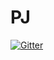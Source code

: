 # PJ

[![Gitter](https://badges.gitter.im/Jitsufreak/PJ.svg)](https://gitter.im/Jitsufreak/PJ?utm_source=badge&utm_medium=badge&utm_campaign=pr-badge&utm_content=badge)